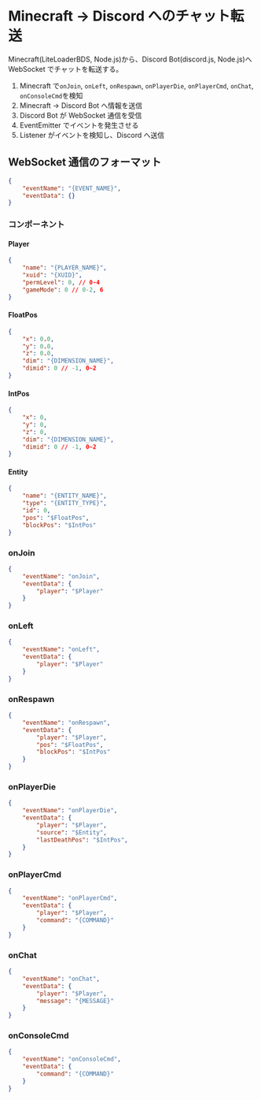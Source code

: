 # Minecraft -> Discord へのチャット転送

Minecraft(LiteLoaderBDS, Node.js)から、Discord Bot(discord.js, Node.js)へ WebSocket でチャットを転送する。

1. Minecraft で`onJoin`, `onLeft`, `onRespawn`, `onPlayerDie`, `onPlayerCmd`, `onChat`, `onConsoleCmd`を検知
2. Minecraft -> Discord Bot へ情報を送信
3. Discord Bot が WebSocket 通信を受信
4. EventEmitter でイベントを発生させる
5. Listener がイベントを検知し、Discord へ送信

## WebSocket 通信のフォーマット

```json
{
    "eventName": "{EVENT_NAME}",
    "eventData": {}
}
```

### コンポーネント

#### Player

```json
{
    "name": "{PLAYER_NAME}",
    "xuid": "{XUID}",
    "permLevel": 0, // 0-4
    "gameMode": 0 // 0-2, 6
}
```

#### FloatPos

```json
{
    "x": 0.0,
    "y": 0.0,
    "z": 0.0,
    "dim": "{DIMENSION_NAME}",
    "dimid": 0 // -1, 0~2
}
```

#### IntPos

```json
{
    "x": 0,
    "y": 0,
    "z": 0,
    "dim": "{DIMENSION_NAME}",
    "dimid": 0 // -1, 0~2
}
```

#### Entity

```json
{
    "name": "{ENTITY_NAME}",
    "type": "{ENTITY_TYPE}",
    "id": 0,
    "pos": "$FloatPos",
    "blockPos": "$IntPos"
}
```

### onJoin

```json
{
    "eventName": "onJoin",
    "eventData": {
        "player": "$Player"
    }
}
```

### onLeft

```json
{
    "eventName": "onLeft",
    "eventData": {
        "player": "$Player"
    }
}
```

### onRespawn

```json
{
    "eventName": "onRespawn",
    "eventData": {
        "player": "$Player",
        "pos": "$FloatPos",
        "blockPos": "$IntPos"
    }
}
```

### onPlayerDie

```json
{
    "eventName": "onPlayerDie",
    "eventData": {
        "player": "$Player",
        "source": "$Entity",
        "lastDeathPos": "$IntPos",
    }
}
```

### onPlayerCmd

```json
{
    "eventName": "onPlayerCmd",
    "eventData": {
        "player": "$Player",
        "command": "{COMMAND}"
    }
}
```

### onChat

```json
{
    "eventName": "onChat",
    "eventData": {
        "player": "$Player",
        "message": "{MESSAGE}"
    }
}
```

### onConsoleCmd

```json
{
    "eventName": "onConsoleCmd",
    "eventData": {
        "command": "{COMMAND}"
    }
}
```
